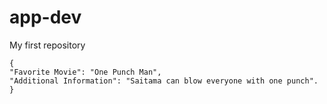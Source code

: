 # app-dev
My first repository
```
{
"Favorite Movie": "One Punch Man",
"Additional Information": "Saitama can blow everyone with one punch".
}
```
